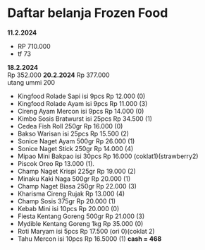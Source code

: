 # Daftar belanja Frozen Food

**11.2.2024**
* RP 710.000
* tf 73

**18.2.2024**<br>
Rp 352.000
**20.2.2024**
Rp 377.000<br>
utang ummi 200
* Kingfood Rolade Sapi isi 9pcs Rp 12.000 (0)
* Kingfood Rolade Ayam isi 9pcs Rp 11.000 (3)
* Cireng Ayam Mercon isi 9pcs Rp 14.000 (0)
* Kimbo Sosis Bratwurst isi 25pcs Rp 34.500 (1)
* Cedea Fish Roll 250gr Rp 16.000 (0)
* Bakso Warisan isi 25pcs Rp 15.500 (2)
* Sonice Naget Ayam 500gr Rp 26.000 (1)
* Sonice Naget Stick 250gr Rp 14.000 (4)
* Mipao Mini Bakpao isi 30pcs Rp 16.000 (coklat1)(strawberry2)
* Piscok Oreo Rp 13.000 (1).
* Champ Naget Krispi 225gr Rp 19.000 (2)
* Minaku Kaki Naga 500gr Rp 20.000 (1)
* Champ Naget Biasa 250gr Rp 22.000 (3)
* Kharisma Cireng Rujak Rp 13.000 (4)
* Champ Sosis 375gr Rp 20.000 (1)
* Kebab Mini isi 10pcs Rp 20.000 (0)
* Fiesta Kentang Goreng 500gr Rp 21.000 (3)
* Mydible Kentang Goreng 1kg Rp 35.000 (0)
* Roti Maryam isi 5pcs Rp 17.500 (ori 0)(coklat 2)
* Tahu Mercon isi 10pcs Rp 16.5000 (1)
**cash = 468**

